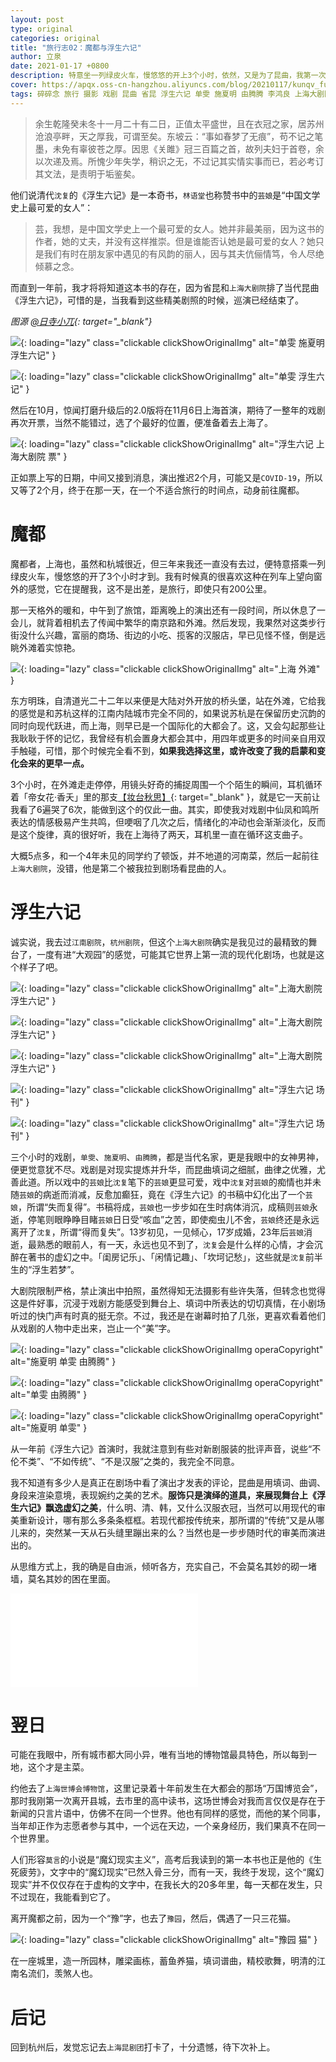 ```yaml
---
layout: post
type: original
categories: original
title: "旅行志02：魔都与浮生六记"
author: 立泉
date: 2021-01-17 +0800
description: 特意坐一列绿皮火车，慢悠悠的开上3个小时，依然，又是为了昆曲，我第一次踏足上海滩。
cover: https://apqx.oss-cn-hangzhou.aliyuncs.com/blog/20210117/kunqv_fushengliuji_05.jpg
tags: 碎碎念 旅行 摄影 戏剧 昆曲 省昆 浮生六记 单雯 施夏明 由腾腾 李鸿良 上海大剧院
---
```


> 余生乾隆癸未冬十一月二十有二日，正值太平盛世，且在衣冠之家，居苏州沧浪亭畔，天之厚我，可谓至矣。东坡云：“事如春梦了无痕”，苟不记之笔墨，未免有辜彼苍之厚。因思《关雎》冠三百篇之首，故列夫妇于首卷，余以次递及焉。所愧少年失学，稍识之无，不过记其实情实事而已，若必考订其文法，是责明于垢鉴矣。

他们说清代`沈复`的《浮生六记》是一本奇书，`林语堂`也称赞书中的`芸娘`是“中国文学史上最可爱的女人”：

> 芸，我想，是中国文学史上一个最可爱的女人。她并非最美丽，因为这书的作者，她的丈夫，并没有这样推崇。但是谁能否认她是最可爱的女人？她只是我们有时在朋友家中遇见的有风韵的丽人，因与其夫伉俪情笃，令人尽绝倾慕之念。

而直到一年前，我才将将知道这本书的存在，因为省昆和`上海大剧院`排了当代昆曲《浮生六记》，可惜的是，当我看到这些精美剧照的时候，巡演已经结束了。

*图源 [@日寺小兀](https://weibo.com/u/1904421574){: target="_blank"}*

![](https://apqx.oss-cn-hangzhou.aliyuncs.com/blog/20210117/kunqv_fushengliuji_thumb.jpg){: loading="lazy" class="clickable clickShowOriginalImg" alt="单雯 施夏明 浮生六记" }

![](https://apqx.oss-cn-hangzhou.aliyuncs.com/blog/20210117/kunqv_fushengliuji_01_thumb.jpg){: loading="lazy" class="clickable clickShowOriginalImg" alt="单雯 浮生六记" }

然后在10月，惊闻打磨升级后的2.0版将在11月6日上海首演，期待了一整年的戏剧再次开票，当然不能错过，选了个最好的位置，便准备着去上海了。

![](https://apqx.oss-cn-hangzhou.aliyuncs.com/blog/20210117/kunqv_fushengliuji_ticket_thumb.jpg){: loading="lazy" class="clickable clickShowOriginalImg" alt="浮生六记 上海大剧院 票" }

正如票上写的日期，中间又接到消息，演出推迟2个月，可能又是`COVID-19`，所以又等了2个月，终于在那一天，在一个不适合旅行的时间点，动身前往魔都。

# 魔都

魔都者，上海也，虽然和杭城很近，但三年来我还一直没有去过，便特意搭乘一列绿皮火车，慢悠悠的开了3个小时才到。我有时候真的很喜欢这种在列车上望向窗外的感觉，它在提醒我，这不是出差，是旅行，即使只有200公里。

那一天格外的暖和，中午到了旅馆，距离晚上的演出还有一段时间，所以休息了一会儿，就背着相机去了传闻中繁华的南京路和外滩。然后发现，我果然对这类步行街没什么兴趣，富丽的商场、街边的小吃、揽客的汉服店，早已见怪不怪，倒是远眺外滩着实惊艳。

![](https://apqx.oss-cn-hangzhou.aliyuncs.com/blog/20210117/shanghai_waitan_thumb.jpg){: loading="lazy" class="clickable clickShowOriginalImg" alt="上海 外滩" }

东方明珠，自清道光二十二年以来便是大陆对外开放的桥头堡，站在外滩，它给我的感觉是和苏杭这样的江南内陆城市完全不同的，如果说苏杭是在保留历史沉韵的同时向现代跃进，而上海，则早已是一个国际化的大都会了。这，又会勾起那些让我耿耿于怀的记忆，我曾经有机会置身大都会其中，用四年或更多的时间亲自用双手触碰，可惜，那个时候完全看不到，**如果我选择这里，或许改变了我的启蒙和变化会来的更早一点。**

3个小时，在外滩走走停停，用镜头好奇的捕捉周围一个个陌生的瞬间，耳机循环着「帝女花·香夭」里的那支[【妆台秋思】](https://www.bilibili.com/video/BV1Ly4y1m7Tu){: target="_blank" }，就是它一天前让我看了6遍哭了6次，能做到这个的仅此一曲。其实，即使我对戏剧中仙凤和鸣所表达的情感极易产生共鸣，但哽咽了几次之后，情绪化的冲动也会渐渐淡化，反而是这个旋律，真的很好听，我在上海待了两天，耳机里一直在循环这支曲子。

大概5点多，和一个4年未见的同学约了顿饭，并不地道的河南菜，然后一起前往`上海大剧院`，没错，他是第二个被我拉到剧场看昆曲的人。

# 浮生六记

诚实说，我去过`江南剧院`，`杭州剧院`，但这个`上海大剧院`确实是我见过的最精致的舞台了，一度有进“大观园”的感觉，可能其它世界上第一流的现代化剧场，也就是这个样子了吧。

![](https://apqx.oss-cn-hangzhou.aliyuncs.com/blog/20210117/kunqv_fushengliuji_06_thumb.jpg){: loading="lazy" class="clickable clickShowOriginalImg" alt="上海大剧院 浮生六记" }

![](https://apqx.oss-cn-hangzhou.aliyuncs.com/blog/20210117/kunqv_fushengliuji_05_thumb.jpg){: loading="lazy" class="clickable clickShowOriginalImg" alt="上海大剧院 浮生六记" }

![](https://apqx.oss-cn-hangzhou.aliyuncs.com/blog/20210117/kunqv_fushengliuji_03_thumb.jpg){: loading="lazy" class="clickable clickShowOriginalImg" alt="上海大剧院 浮生六记" }

![](https://apqx.oss-cn-hangzhou.aliyuncs.com/blog/20210117/kunqv_fushengliuji_02_thumb.jpg){: loading="lazy" class="clickable clickShowOriginalImg" alt="浮生六记 场刊" }

![](https://apqx.oss-cn-hangzhou.aliyuncs.com/blog/20210117/kunqv_fushengliuji_04_thumb.jpg){: loading="lazy" class="clickable clickShowOriginalImg" alt="浮生六记 场刊" }

三个小时的戏剧，`单雯`、`施夏明`、`由腾腾`，都是当代名家，更是我眼中的女神男神，便更觉意犹不尽。戏剧是对现实提炼并升华，而昆曲填词之细腻，曲律之优雅，尤善此道。所以戏中的`芸娘`比`沈复`笔下的`芸娘`更显可爱，戏中`沈复`对`芸娘`的痴情也并未随`芸娘`的病逝而消减，反愈加癫狂，竟在《浮生六记》的书稿中幻化出了一个`芸娘`，所谓“失而复得”。书稿将成，`芸娘`也一步步如在生时病体消沉，成稿则`芸娘`永逝，停笔则眼睁睁目睹`芸娘`日日受“咳血”之苦，即使痴虫儿不舍，`芸娘`终还是永远离开了`沈复`，所谓“得而复失”。13岁初见，一见倾心，17岁成婚，23年后`芸娘`消逝，最熟悉的眼前人，有一天，永远也见不到了，`沈复`会是什么样的心情，才会沉醉在著书的虚幻之中。「闺房记乐」、「闲情记趣」、「坎坷记愁」，这些就是`沈复`前半生的“浮生若梦”。 

大剧院限制严格，禁止演出中拍照，虽然得知无法摄影有些许失落，但转念也觉得这是件好事，沉浸于戏剧方能感受到舞台上、填词中所表达的切切真情，在小剧场听过的快门声有时真的挺无奈。不过，我还是在谢幕时拍了几张，更喜欢看着他们从戏剧的人物中走出来，岂止一个“美”字。

![](https://apqx.oss-cn-hangzhou.aliyuncs.com/blog/20210117/kunqv_fushengliuji_07_thumb.jpg){: loading="lazy" class="clickable clickShowOriginalImg operaCopyright" alt="施夏明 单雯 由腾腾" }

![](https://apqx.oss-cn-hangzhou.aliyuncs.com/blog/20210117/kunqv_fushengliuji_08_thumb.jpg){: loading="lazy" class="clickable clickShowOriginalImg operaCopyright" alt="单雯 由腾腾" }

![](https://apqx.oss-cn-hangzhou.aliyuncs.com/blog/20210117/kunqv_fushengliuji_09_thumb.jpg){: loading="lazy" class="clickable clickShowOriginalImg operaCopyright" alt="施夏明 单雯" }

从一年前《浮生六记》首演时，我就注意到有些对新剧服装的批评声音，说些“不伦不类”、“不如传统”、“不是汉服”之类的，我完全不同意。

我不知道有多少人是真正在剧场中看了演出才发表的评论，昆曲是用填词、曲调、身段来渲染意境，表现婉约之美的艺术。**服饰只是演绎的道具，来展现舞台上《浮生六记》飘逸虚幻之美**，什么明、清、韩，又什么汉服衣冠，当然可以用现代的审美重新设计，哪有那么多条条框框。若现代都按传统来，那所谓的“传统”又是从哪儿来的，突然某一天从石头缝里蹦出来的么？当然也是一步步随时代的审美而演进出的。

从思维方式上，我的确是自由派，倾听各方，充实自己，不会莫名其妙的砌一堵墙，莫名其妙的困在里面。

<div class="video-container">
    <iframe loading="lazy" src="//player.bilibili.com/player.html?aid=671187442&bvid=BV15U4y147jD&cid=283287734&page=1" scrolling="no" border="0" frameborder="no" framespacing="0" allowfullscreen="true"> </iframe>
</div>

# 翌日

可能在我眼中，所有城市都大同小异，唯有当地的博物馆最具特色，所以每到一地，这个才是主菜。

约他去了`上海世博会博物馆`，这里记录着十年前发生在大都会的那场“万国博览会”，那时我刚第一次离开县城，去市里的高中读书，这场世博会对我而言仅仅是存在于新闻的只言片语中，仿佛不在同一个世界。他也有同样的感觉，而他的某个同事，当年却正作为志愿者参与其中，一个远在天边，一个亲身经历，我们果真不在同一个世界里。

人们形容`莫言`的小说是“魔幻现实主义”，高考后我读到的第一本书也正是他的《生死疲劳》，文字中的“魔幻现实”已然入骨三分，而有一天，我终于发现，这个“魔幻现实”并不仅仅存在于虚构的文字中，在我长大的20多年里，每一天都在发生，只不过现在，我能看到它了。

离开魔都之前，因为一个“豫”字，也去了`豫园`，然后，偶遇了一只三花猫。

![](https://apqx.oss-cn-hangzhou.aliyuncs.com/blog/20210117/shanghai_yuyuan_thumb.jpg){: loading="lazy" class="clickable clickShowOriginalImg" alt="豫园 猫" }

在一座城里，造一所园林，雕梁画栋，蓄鱼养猫，填词谱曲，精校歌舞，明清的江南名流们，羡煞人也。

# 后记

回到杭州后，发觉忘记去`上海昆剧团`打卡了，十分遗憾，待下次补上。
